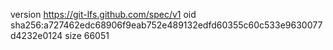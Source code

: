 version https://git-lfs.github.com/spec/v1
oid sha256:a727462edc68906f9eab752e489132edfd60355c60c533e9630077d4232e0124
size 66051

